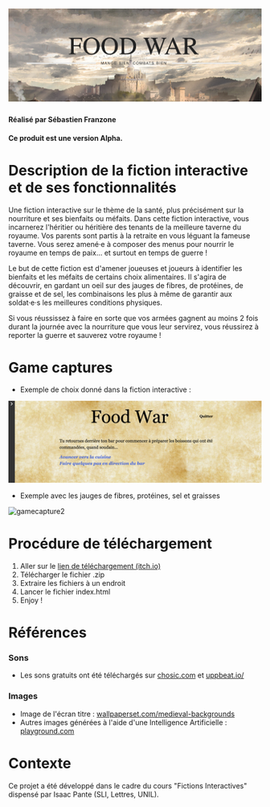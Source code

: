 # ![Food War Title](./Images/title_corrected.png)
#### Réalisé par Sébastien Franzone
#### Ce produit est une version Alpha.

# Description de la fiction interactive et de ses fonctionnalités
Une fiction interactive sur le thème de la santé, plus précisément sur la nourriture et ses bienfaits ou méfaits. Dans cette fiction interactive, vous incarnerez l'héritier ou héritière des tenants de la meilleure taverne du royaume. Vos parents sont partis à la retraite en vous léguant la fameuse taverne. Vous serez amené·e à composer des menus pour nourrir le royaume en temps de paix... et surtout en temps de guerre !

Le but de cette fiction est d'amener joueuses et joueurs à identifier les bienfaits et les méfaits de certains choix alimentaires. Il s'agira de découvrir, en gardant un oeil sur des jauges de fibres, de protéines, de graisse et de sel, les combinaisons les plus à même de garantir aux soldat·e·s les meilleures conditions physiques.

Si vous réussissez à faire en sorte que vos armées gagnent au moins 2 fois durant la journée avec la nourriture que vous leur servirez, vous réussirez à reporter la guerre et sauverez votre royaume !


# Game captures
- Exemple de choix donné dans la fiction interactive :

![gamecapture1](./Images/gamescreen1.png)

- Exemple avec les jauges de fibres, protéines, sel et graisses

![gamecapture2](./Images/gamescreen2.png)

# Procédure de téléchargement
1. Aller sur le [lien de téléchargement (itch.io)](https://tatsumakyy.itch.io/food-war/download/3ugLT7o5MnQXU7PS1hj1H9Q1BxVzseQeTOCNDz_H)
2. Télécharger le fichier .zip
3. Extraire les fichiers à un endroit
4. Lancer le fichier index.html
5. Enjoy !


# Références
### Sons
- Les sons gratuits ont été téléchargés sur [chosic.com](https://www.chosic.com/free-music/all/) et [uppbeat.io/](https://uppbeat.io/)
### Images
- Image de l'écran titre : [wallpaperset.com/medieval-backgrounds](https://wallpaperset.com/medieval-backgrounds)
- Autres images générées à l'aide d'une Intelligence Artificielle : [playground.com](https://playground.com/)


# Contexte
Ce projet a été développé dans le cadre du cours "Fictions Interactives" dispensé par Isaac Pante (SLI, Lettres, UNIL).




